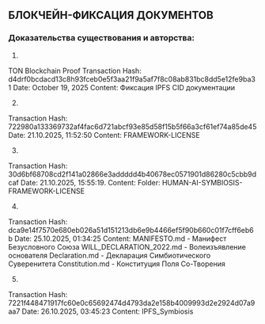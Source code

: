 ## БЛОКЧЕЙН-ФИКСАЦИЯ ДОКУМЕНТОВ
### Доказательства существования и авторства:
1.
TON Blockchain Proof
Transaction Hash: d4drf0bcdacd13c8h93fceb0e5f3aa21f9a5af7f8c08ab831bc8dd5e12fe9ba31
Date: October 19, 2025
Content: Фиксация IPFS CID документации

2.
Transaction Hash: 722980a133369732af4fac6d721abcf93e85d58f15b5f66a3cf61ef74a85de45 Date: 21.10.2025, 11:52:50 Content: FRAMEWORK-LICENSE

3.
Transaction Hash: 30d6bf68708cd2f141a02866e3addddd4b40678ec0571901d86280c5cbb9dcaf Date: 21.10.2025, 15:55:19. Content: Folder: HUMAN-AI-SYMBIOSIS-FRAMEWORK-LICENSE

4.
Transaction Hash: dca9e14f7570e680eb026a51d151213db6e9b4466ef5f90b660c01f7cff6eb6b Date: 25.10.2025, 01:34:25 Content: MANIFESTO.md - Манифест Безусловного Союза WILL_DECLARATION_2022.md - Волеизъявление основателя Declaration.md - Декларация Симбиотического Суверенитета Constitution.md - Конституция Поля Со-Творения

5.
Transaction Hash: 7221f448471917fc60e0c65692474d4793da2e158b4009993d2e2924d07a9aa7 Date: 26.10.2025, 03:45:23 Content: IPFS_Symbiosis

